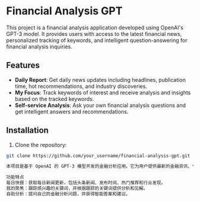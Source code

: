 # Financial Analysis GPT

This project is a financial analysis application developed using OpenAI's GPT-3 model. It provides users with access to the latest financial news, personalized tracking of keywords, and intelligent question-answering for financial analysis inquiries.

## Features

- **Daily Report**: Get daily news updates including headlines, publication time, hot recommendations, and industry discoveries.
- **My Focus**: Track keywords of interest and receive analysis and insights based on the tracked keywords.
- **Self-service Analysis**: Ask your own financial analysis questions and get intelligent answers and recommendations.

## Installation

1. Clone the repository:

```bash
git clone https://github.com/your_username/financial-analysis-gpt.git

本项目是基于 OpenAI 的 GPT-3 模型开发的金融分析应用。它为用户提供最新的金融资讯、个性化的关键词跟踪以及智能问答功能，以解答用户的金融分析问题。

功能特点
每日快报：获取每日新闻更新，包括头条新闻、发布时间、热门推荐和行业发现。
我的聚焦：跟踪感兴趣的关键词，并根据跟踪的关键词提供分析和见解。
自助分析：提问自己的金融分析问题，并获得智能答案和建议。

